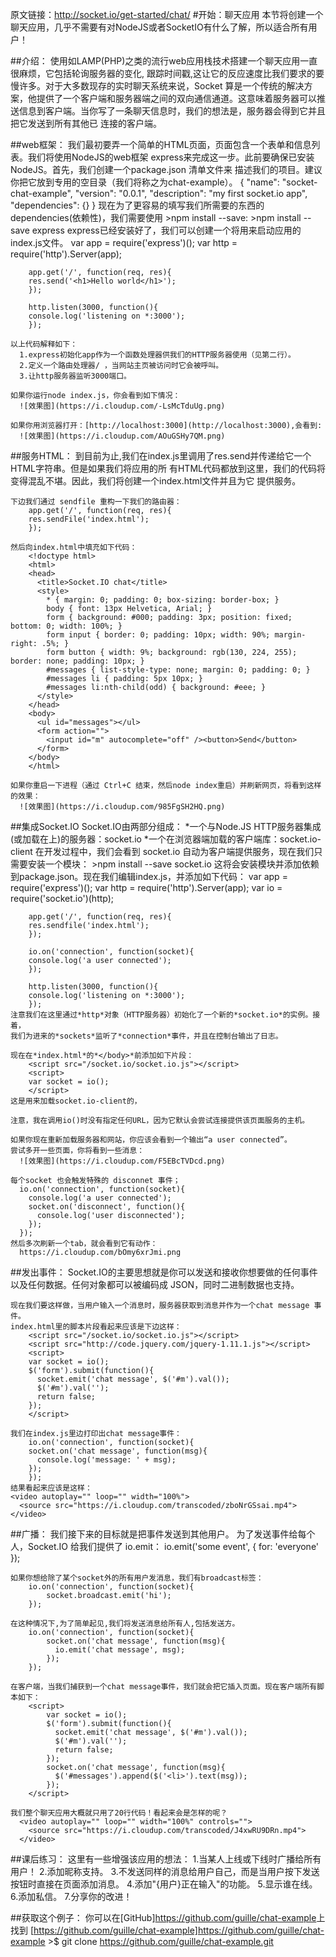 原文链接：http://socket.io/get-started/chat/
#开始：聊天应用
本节将创建一个聊天应用，几乎不需要有对NodeJS或者SocketIO有什么了解，所以适合所有用户！

##介绍：
    使用如LAMP(PHP)之类的流行web应用栈技术搭建一个聊天应用一直很麻烦，它包括轮询服务器的变化,
    跟踪时间戳,这让它的反应速度比我们要求的要慢许多。对于大多数现存的实时聊天系统来说，Socket
    算是一个传统的解决方案，他提供了一个客户端和服务器端之间的双向通信通道。这意味着服务器可以推
    送信息到客户端。当你写了一条聊天信息时，我们的想法是，服务器会得到它并且把它发送到所有其他已
    连接的客户端。

##web框架：
    我们最初要弄一个简单的HTML页面，页面包含一个表单和信息列表。我们将使用NodeJS的web框架
    express来完成这一步。此前要确保已安装NodeJS。首先，我们创建一个package.json 清单文件来
    描述我们的项目。建议你把它放到专用的空目录（我们将称之为chat-example）。
        {
        "name": "socket-chat-example",
        "version": "0.0.1",
        "description": "my first socket.io app",
        "dependencies": {}
        }
    现在为了更容易的填写我们所需要的东西的 dependencies(依赖性)，我们需要使用
      >npm install --save:
      >npm install --save express
    express已经安装好了，我们可以创建一个将用来启动应用的index.js文件。
        var app = require('express')();
        var http = require('http').Server(app);

        app.get('/', function(req, res){
        res.send('<h1>Hello world</h1>');
        });

        http.listen(3000, function(){
        console.log('listening on *:3000');
        });

    以上代码解释如下：
      1.express初始化app作为一个函数处理器供我们的HTTP服务器使用（见第二行）。
      2.定义一个路由处理器/ ，当网站主页被访问时它会被呼叫。
      3.让http服务器监听3000端口。

    如果你运行node index.js，你会看到如下情况：
      ![效果图](https://i.cloudup.com/-LsMcTduUg.png)

    如果你用浏览器打开：[http://localhost:3000](http://localhost:3000),会看到:
      ![效果图](https://i.cloudup.com/AOuGSHy7QM.png)

##服务HTML：
    到目前为止,我们在index.js里调用了res.send并传递给它一个HTML字符串。但是如果我们将应用的所
    有HTML代码都放到这里，我们的代码将变得混乱不堪。因此，我们将创建一个index.html文件并且为它
    提供服务。

    下边我们通过 sendfile 重构一下我们的路由器：
        app.get('/', function(req, res){
        res.sendFile('index.html');
        });

    然后向index.html中填充如下代码：
        <!doctype html>
        <html>
        <head>
          <title>Socket.IO chat</title>
          <style>
            * { margin: 0; padding: 0; box-sizing: border-box; }
            body { font: 13px Helvetica, Arial; }
            form { background: #000; padding: 3px; position: fixed; bottom: 0; width: 100%; }
            form input { border: 0; padding: 10px; width: 90%; margin-right: .5%; }
            form button { width: 9%; background: rgb(130, 224, 255); border: none; padding: 10px; }
            #messages { list-style-type: none; margin: 0; padding: 0; }
            #messages li { padding: 5px 10px; }
            #messages li:nth-child(odd) { background: #eee; }
          </style>
        </head>
        <body>
          <ul id="messages"></ul>
          <form action="">
            <input id="m" autocomplete="off" /><button>Send</button>
          </form>
        </body>
        </html>

    如果你重启一下进程（通过 Ctrl+C 结束，然后node index重启）并刷新网页，将看到这样的效果：
      ![效果图](https://i.cloudup.com/985FgSH2HQ.png)

##集成Socket.IO
    Socket.IO由两部分组成：
      *一个与Node.JS HTTP服务器集成(或加载在上)的服务器：socket.io
      *一个在浏览器端加载的客户端库：socket.io-client
    在开发过程中，我们会看到 socket.io 自动为客户端提供服务，现在我们只需要安装一个模块：
      >npm install --save socket.io
    这将会安装模块并添加依赖到package.json。现在我们编辑index.js，并添加如下代码：
        var app = require('express')();
        var http = require('http').Server(app);
        var io = require('socket.io')(http);

        app.get('/', function(req, res){
        res.sendfile('index.html');
        });

        io.on('connection', function(socket){
        console.log('a user connected');
        });

        http.listen(3000, function(){
        console.log('listening on *:3000');
        });
    注意我们在这里通过*http*对象（HTTP服务器）初始化了一个新的*socket.io*的实例。接着，
    我们为进来的*sockets*监听了*connection*事件，并且在控制台输出了日志。

    现在在*index.html*的*</body>*前添加如下片段：
        <script src="/socket.io/socket.io.js"></script>
        <script>
        var socket = io();
        </script>
    这是用来加载socket.io-client的，

    注意，我在调用io()时没有指定任何URL，因为它默认会尝试连接提供该页面服务的主机。

    如果你现在重新加载服务器和网站，你应该会看到一个输出“a user connected”。
    尝试多开一些页面，你将看到一些消息：
      ![效果图](https://i.cloudup.com/F5EBcTVDcd.png)

    每个socket 也会触发特殊的 disconnet 事件；
      io.on('connection', function(socket){
        console.log('a user connected');
        socket.on('disconnect', function(){
          console.log('user disconnected');
        });
      });
    然后多次刷新一个tab，就会看到它有动作：
      https://i.cloudup.com/bOmy6xrJmi.png

##发出事件：
    Socket.IO的主要思想就是你可以发送和接收你想要做的任何事件以及任何数据。任何对象都可以被编码成
    JSON，同时二进制数据也支持。

    现在我们要这样做，当用户输入一个消息时，服务器获取到消息并作为一个chat message 事件。
    index.html里的脚本片段看起来应该是下边这样：
        <script src="/socket.io/socket.io.js"></script>
        <script src="http://code.jquery.com/jquery-1.11.1.js"></script>
        <script>
        var socket = io();
        $('form').submit(function(){
          socket.emit('chat message', $('#m').val());
          $('#m').val('');
          return false;
        });
        </script>

    我们在index.js里边打印出chat message事件：
        io.on('connection', function(socket){
        socket.on('chat message', function(msg){
          console.log('message: ' + msg);
        });
        });
    结果看起来应该是这样：
    <video autoplay="" loop="" width="100%">
      <source src="https://i.cloudup.com/transcoded/zboNrGSsai.mp4">
    </video>

##广播：
    我们接下来的目标就是把事件发送到其他用户。
    为了发送事件给每个人，Socket.IO 给我们提供了 io.emit：
        io.emit('some event', { for: 'everyone' });

    如果你想给除了某个socket外的所有用户发消息，我们有broadcast标签：
        io.on('connection', function(socket){
            socket.broadcast.emit('hi');
        });

    在这种情况下,为了简单起见,我们将发送消息给所有人,包括发送方。
        io.on('connection', function(socket){
            socket.on('chat message', function(msg){
              io.emit('chat message', msg);
            });
        });

    在客户端，当我们捕获到一个chat message事件，我们就会把它插入页面。现在客户端所有脚本如下：
        <script>
            var socket = io();
            $('form').submit(function(){
              socket.emit('chat message', $('#m').val());
              $('#m').val('');
              return false;
            });
            socket.on('chat message', function(msg){
              $('#messages').append($('<li>').text(msg));
            });
        </script>

    我们整个聊天应用大概就只用了20行代码！看起来会是怎样的呢？
      <video autoplay="" loop="" width="100%" controls="">
        <source src="https://i.cloudup.com/transcoded/J4xwRU9DRn.mp4">
      </video>

##课后练习：
    这里有一些增强该应用的想法：
      1.当某人上线或下线时广播给所有用户！
      2.添加昵称支持。
      3.不发送同样的消息给用户自己，而是当用户按下发送按钮时直接在页面添加消息。
      4.添加"{用户}正在输入"的功能。
      5.显示谁在线。
      6.添加私信。
      7.分享你的改进！

##获取这个例子：
    你可以在[GitHub]<https://github.com/guille/chat-example>上找到
    [https://github.com/guille/chat-example]<https://github.com/guille/chat-example>
      >$ git clone https://github.com/guille/chat-example.git
